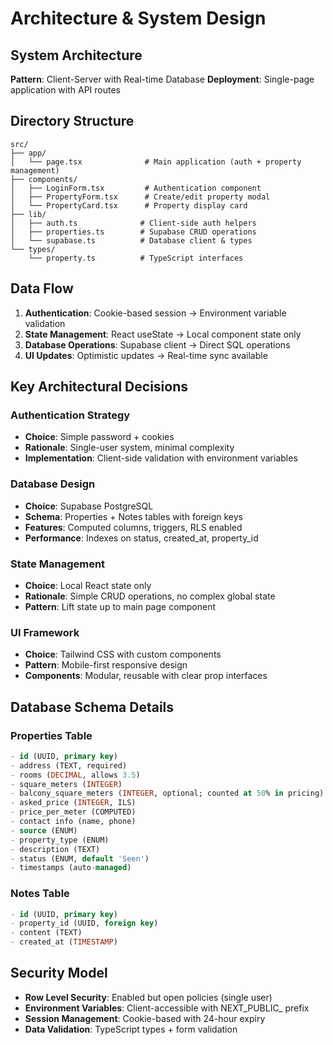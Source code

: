 # Architecture & System Design

## System Architecture
**Pattern**: Client-Server with Real-time Database
**Deployment**: Single-page application with API routes

## Directory Structure
```
src/
├── app/
│   └── page.tsx              # Main application (auth + property management)
├── components/
│   ├── LoginForm.tsx         # Authentication component
│   ├── PropertyForm.tsx      # Create/edit property modal
│   └── PropertyCard.tsx      # Property display card
├── lib/
│   ├── auth.ts              # Client-side auth helpers
│   ├── properties.ts        # Supabase CRUD operations
│   └── supabase.ts          # Database client & types
└── types/
    └── property.ts          # TypeScript interfaces
```

## Data Flow
1. **Authentication**: Cookie-based session → Environment variable validation
2. **State Management**: React useState → Local component state only
3. **Database Operations**: Supabase client → Direct SQL operations
4. **UI Updates**: Optimistic updates → Real-time sync available

## Key Architectural Decisions

### Authentication Strategy
- **Choice**: Simple password + cookies
- **Rationale**: Single-user system, minimal complexity
- **Implementation**: Client-side validation with environment variables

### Database Design
- **Choice**: Supabase PostgreSQL
- **Schema**: Properties + Notes tables with foreign keys
- **Features**: Computed columns, triggers, RLS enabled
- **Performance**: Indexes on status, created_at, property_id

### State Management
- **Choice**: Local React state only
- **Rationale**: Simple CRUD operations, no complex global state
- **Pattern**: Lift state up to main page component

### UI Framework
- **Choice**: Tailwind CSS with custom components
- **Pattern**: Mobile-first responsive design
- **Components**: Modular, reusable with clear prop interfaces

## Database Schema Details

### Properties Table
```sql
- id (UUID, primary key)
- address (TEXT, required)
- rooms (DECIMAL, allows 3.5)
- square_meters (INTEGER)
- balcony_square_meters (INTEGER, optional; counted at 50% in pricing)
- asked_price (INTEGER, ILS)
- price_per_meter (COMPUTED)
- contact info (name, phone)
- source (ENUM)
- property_type (ENUM)
- description (TEXT)
- status (ENUM, default 'Seen')
- timestamps (auto-managed)
```

### Notes Table
```sql
- id (UUID, primary key)
- property_id (UUID, foreign key)
- content (TEXT)
- created_at (TIMESTAMP)
```

## Security Model
- **Row Level Security**: Enabled but open policies (single user)
- **Environment Variables**: Client-accessible with NEXT_PUBLIC_ prefix
- **Session Management**: Cookie-based with 24-hour expiry
- **Data Validation**: TypeScript types + form validation